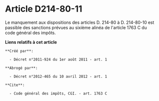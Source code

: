 # Article D214-80-11

Le manquement aux dispositions des articles D. 214-80 à D. 214-80-10 est passible des sanctions prévues au sixième alinéa de
l'article 1763 C du code général des impôts.

**Liens relatifs à cet article**

	**Créé par**:

	  - Décret n°2011-924 du 1er août 2011 - art. 1

	**Abrogé par**:

	  - Décret n°2012-465 du 10 avril 2012 - art. 1

	**Cite**:

	  - Code général des impôts, CGI. - art. 1763 C
